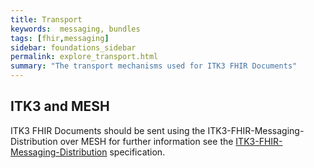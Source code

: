 ```yaml
---
title: Transport
keywords:  messaging, bundles
tags: [fhir,messaging]
sidebar: foundations_sidebar
permalink: explore_transport.html
summary: "The transport mechanisms used for ITK3 FHIR Documents"
---
```





## ITK3 and MESH  ##

ITK3 FHIR Documents should be sent using the ITK3-FHIR-Messaging-Distribution over MESH for further information see the <a href="https://nhsconnect.github.io/ITK3-FHIR-Messaging-Distribution/explore_bundle_structures.html" target="_blank">ITK3-FHIR-Messaging-Distribution</a> specification.










